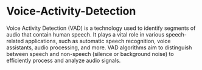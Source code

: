 # Voice-Activity-Detection
Voice Activity Detection (VAD) is a technology used to identify segments of audio that contain human speech. It plays a vital role in various speech-related applications, such as automatic speech recognition, voice assistants, audio processing, and more. VAD algorithms aim to distinguish between speech and non-speech (silence or background noise) to efficiently process and analyze audio signals.
